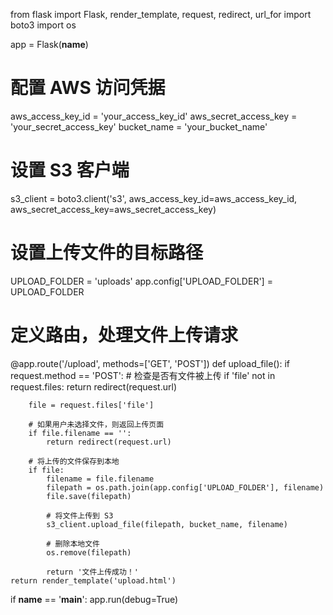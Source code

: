 from flask import Flask, render_template, request, redirect, url_for
import boto3
import os

app = Flask(__name__)

# 配置 AWS 访问凭据
aws_access_key_id = 'your_access_key_id'
aws_secret_access_key = 'your_secret_access_key'
bucket_name = 'your_bucket_name'

# 设置 S3 客户端
s3_client = boto3.client('s3', aws_access_key_id=aws_access_key_id, aws_secret_access_key=aws_secret_access_key)

# 设置上传文件的目标路径
UPLOAD_FOLDER = 'uploads'
app.config['UPLOAD_FOLDER'] = UPLOAD_FOLDER

# 定义路由，处理文件上传请求
@app.route('/upload', methods=['GET', 'POST'])
def upload_file():
    if request.method == 'POST':
        # 检查是否有文件被上传
        if 'file' not in request.files:
            return redirect(request.url)
        
        file = request.files['file']
        
        # 如果用户未选择文件，则返回上传页面
        if file.filename == '':
            return redirect(request.url)
        
        # 将上传的文件保存到本地
        if file:
            filename = file.filename
            filepath = os.path.join(app.config['UPLOAD_FOLDER'], filename)
            file.save(filepath)
            
            # 将文件上传到 S3
            s3_client.upload_file(filepath, bucket_name, filename)
            
            # 删除本地文件
            os.remove(filepath)
            
            return '文件上传成功！'
    return render_template('upload.html')

if __name__ == '__main__':
    app.run(debug=True)
